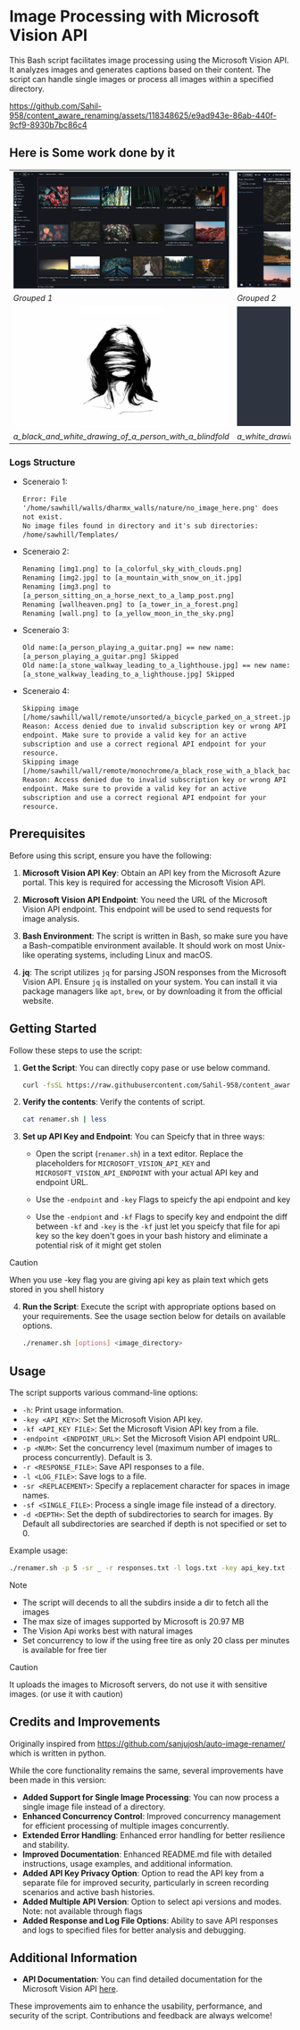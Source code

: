 # Image Processing with Microsoft Vision API

This Bash script facilitates image processing using the Microsoft Vision API. It analyzes images and generates captions based on their content. The script can handle single images or process all images within a specified directory.





https://github.com/Sahil-958/content_aware_renaming/assets/118348625/e9ad943e-86ab-440f-9cf9-8930b7bc86c4




## Here is Some work done by it 
|| |
|---------|---------|
| ![Example01](assets/example01.png) | ![Example02](assets/example02.png) |
| *Grouped 1* | *Grouped 2* |
| ![Example03](assets/a_black_and_white_drawing_of_a_person_with_a_blindfold.png) | ![Example04](assets/a_white_drawing_of_a_person_with_a_mask_on_his_head.png) |
| *a_black_and_white_drawing_of_a_person_with_a_blindfold*| *a_white_drawing_of_a_person_with_a_mask_on_his_head* |


### Logs Structure

- Sceneraio 1:
    ```
    Error: File '/home/sawhill/walls/dharmx_walls/nature/no_image_here.png' does not exist.
    No image files found in directory and it's sub directories: /home/sawhill/Templates/
    ```

- Sceneraio 2:

    ```
    Renaming [img1.png] to [a_colorful_sky_with_clouds.png]
    Renaming [img2.jpg] to [a_mountain_with_snow_on_it.jpg]
    Renaming [img3.png] to [a_person_sitting_on_a_horse_next_to_a_lamp_post.png]
    Renaming [wallheaven.png] to [a_tower_in_a_forest.png]
    Renaming [wall.png] to [a_yellow_moon_in_the_sky.png]
    ```

- Sceneraio 3:

    ```
    Old name:[a_person_playing_a_guitar.png] == new name:[a_person_playing_a_guitar.png] Skipped
    Old name:[a_stone_walkway_leading_to_a_lighthouse.jpg] == new name:[a_stone_walkway_leading_to_a_lighthouse.jpg] Skipped
    ```

- Sceneraio 4:

    ```
    Skipping image [/home/sawhill/wall/remote/unsorted/a_bicycle_parked_on_a_street.jpg]
    Reason: Access denied due to invalid subscription key or wrong API endpoint. Make sure to provide a valid key for an active subscription and use a correct regional API endpoint for your resource. 
    Skipping image [/home/sawhill/wall/remote/monochrome/a_black_rose_with_a_black_background.jpg]
    Reason: Access denied due to invalid subscription key or wrong API endpoint. Make sure to provide a valid key for an active subscription and use a correct regional API endpoint for your resource. 
    ```



## Prerequisites

Before using this script, ensure you have the following:

1. **Microsoft Vision API Key**: Obtain an API key from the Microsoft Azure portal. This key is required for accessing the Microsoft Vision API.

2. **Microsoft Vision API Endpoint**: You need the URL of the Microsoft Vision API endpoint. This endpoint will be used to send requests for image analysis.

3. **Bash Environment**: The script is written in Bash, so make sure you have a Bash-compatible environment available. It should work on most Unix-like operating systems, including Linux and macOS.

4. **jq**: The script utilizes `jq` for parsing JSON responses from the Microsoft Vision API. Ensure `jq` is installed on your system. You can install it via package managers like `apt`, `brew`, or by downloading it from the official website.

## Getting Started

Follow these steps to use the script:

1. **Get the Script**: You can directly copy pase or use below command.

    ```bash
    curl -fsSL https://raw.githubusercontent.com/Sahil-958/content_aware_renaming/main/renamer.sh > renamer.sh && chmod +x renamer.sh
    ```

2. **Verify the contents**: Verify the contents of script.

    ```bash
    cat renamer.sh | less
    ```

3. **Set up API Key and Endpoint**:  You can Speicfy that in three ways:   

    - Open the script (`renamer.sh`) in a text editor. Replace the placeholders for `MICROSOFT_VISION_API_KEY` and `MICROSOFT_VISION_API_ENDPOINT` with your actual API key and endpoint URL.

    - Use the `-endpoint` and `-key` Flags to speicfy the api endpoint and key 
      
    - Use the `-endpiont` and `-kf` Flags to specify key and endpoint the diff between `-kf` and `-key` is the `-kf` just let you speicfy that file for api key so the key doen't goes in your bash history and eliminate a potential risk of it might get stolen

> [!CAUTION]
> When you use -key flag you are giving api key as plain text which gets stored in you shell history

4. **Run the Script**: Execute the script with appropriate options based on your requirements. See the usage section below for details on available options.

    ```bash
    ./renamer.sh [options] <image_directory>
    ```

## Usage

The script supports various command-line options:

- `-h`: Print usage information.
- `-key <API_KEY>`: Set the Microsoft Vision API key.
- `-kf <API_KEY FILE>`: Set the Microsoft Vision API key from a file.
- `-endpoint <ENDPOINT_URL>`: Set the Microsoft Vision API endpoint URL.
- `-p <NUM>`: Set the concurrency level (maximum number of images to process concurrently). Default is 3.
- `-r <RESPONSE_FILE>`: Save API responses to a file.
- `-l <LOG_FILE>`: Save logs to a file.
- `-sr <REPLACEMENT>`: Specify a replacement character for spaces in image names.
- `-sf <SINGLE_FILE>`: Process a single image file instead of a directory.
- `-d <DEPTH>`: Set the depth of subdirectories to search for images. By Default all subdirectories are searched if depth is not specified or set to 0.

Example usage:

```bash
./renamer.sh -p 5 -sr _ -r responses.txt -l logs.txt -key api_key.txt -endpoint "https://example.cognitiveservices.azure.com" ~/Pictures/
```

> [!NOTE]  
> - The script will decends to all the subdirs inside a dir to fetch all the images 
> - The max size of images supported by Microsoft is 20.97 MB 
> - The Vision Api works best with natural images
> - Set concurrency to low if the using free tire as only 20 class per minutes is available for free tier

> [!CAUTION]
> It uploads the images to Microsoft servers, do not use it with sensitive images. (or use it with caution) 

## Credits and Improvements

Originally inspired from https://github.com/sanjujosh/auto-image-renamer/ which is written in python.

While the core functionality remains the same, several improvements have been made in this version:

- **Added Support for Single Image Processing**: You can now process a single image file instead of a directory.
- **Enhanced Concurrency Control**: Improved concurrency management for efficient processing of multiple images concurrently.
- **Extended Error Handling**: Enhanced error handling for better resilience and stability.
- **Improved Documentation**: Enhanced README.md file with detailed instructions, usage examples, and additional information.
- **Added API Key Privacy Option**: Option to read the API key from a separate file for improved security, particularly in screen recording scenarios and active bash histories.
- **Added Multiple API Version**: Option to select api versions and modes. Note: not available through flags
- **Added Response and Log File Options**: Ability to save API responses and logs to specified files for better analysis and debugging.

## Additional Information

- **API Documentation**: You can find detailed documentation for the Microsoft Vision API [here](https://eastus.dev.cognitive.microsoft.com/docs/services/Cognitive_Services_Unified_Vision_API_2023-10-01/operations/61d65934cd35050c20f73ab6).

These improvements aim to enhance the usability, performance, and security of the script. Contributions and feedback are always welcome!
